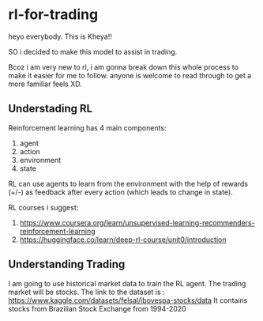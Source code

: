 # rl-for-trading

heyo everybody. This is Kheya!!

SO i decided to make this model to assist in trading.

Bcoz i am very new to rl, i am gonna break down this whole process to make it easier for me to follow.
anyone is welcome to read through to get a more familiar feels XD. 

## Understading RL
Reinforcement learning has 4 main components:
1. agent
2. action
3. environment
4. state

RL can use agents to learn from the environment with the help of rewards (+/-) as feedback after every action (which leads to change in state).

RL courses i suggest:
1. https://www.coursera.org/learn/unsupervised-learning-recommenders-reinforcement-learning
2. https://huggingface.co/learn/deep-rl-course/unit0/introduction

## Understanding Trading
I am going to use historical market data to train the RL agent. 
The trading market will be stocks.
The link to the dataset is : https://www.kaggle.com/datasets/felsal/ibovespa-stocks/data
It contains stocks from Brazilian Stock Exchange from 1994-2020